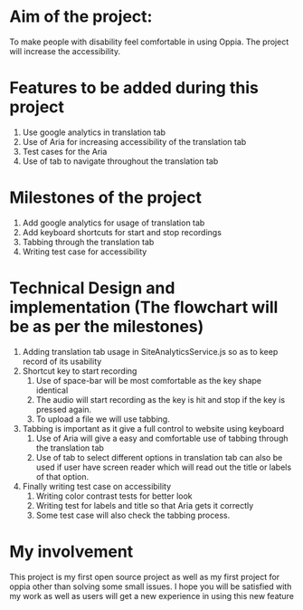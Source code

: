 # Aim of the project:
  To make people with disability feel comfortable in using Oppia. The project will increase the accessibility.
# Features to be added during this project
  1. Use google analytics in translation tab 
  2. Use of Aria for increasing accessibility of the translation tab
  3. Test cases for the Aria
  4. Use of tab to navigate throughout the translation tab
# Milestones of the project
  1. Add google analytics for usage of translation tab 
  2. Add keyboard shortcuts for start and stop recordings
  3. Tabbing through the translation tab
  4. Writing test case for accessibility
# Technical Design and implementation (The flowchart will be as per the milestones)
  1. Adding translation tab usage in SiteAnalyticsService.js so as to keep record of its usability
  2. Shortcut key to start recording 
      1. Use of space-bar will be most comfortable as the key shape identical 
      2. The audio will start recording as the key is hit and stop if the key is pressed again.
      3. To upload a file we will use tabbing.
  3. Tabbing is important as it give a full control to website using keyboard
      1. Use of Aria will give a easy and comfortable use of tabbing through the translation tab
      2. Use of tab to select different options in translation tab can also be used if user have screen reader which will read out the title or labels of that option.
  4. Finally writing test case on accessibility
      1. Writing color contrast tests for better look
      2. Writing test for labels and title so that Aria gets it correctly
      3. Some test case will also check the tabbing process.
# My involvement
  This project is my first open source project as well as my first project for oppia other than solving some small issues. I hope you will be satisfied with my work as well as users will get a new experience in using this new feature
